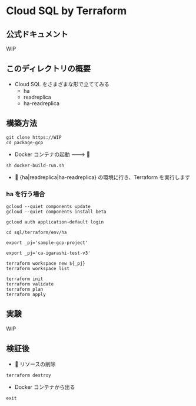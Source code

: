 # Cloud SQL by Terraform

## 公式ドキュメント

WIP

## このディレクトリの概要

+ Cloud SQL をさまざまな形で立ててみる
  + ha
  + readreplica
  + ha-readreplica

## 構築方法

```
git clone https://WIP
cd package-gcp
```

+ Docker コンテナの起動 ---> :whale:

```
sh docker-build-run.sh
```

+ :whale: {ha|readreplica|ha-readreplica} の環境に行き、Terraform を実行します

### ha を行う場合


```
gcloud --quiet components update
gcloud --quiet components install beta
```
```
gcloud auth application-default login
```


```
cd sql/terraform/env/ha
```

```
export _pj='sample-gcp-project'

export _pj='ca-igarashi-test-v3'

terraform workspace new ${_pj}
terraform workspace list

terraform init
terraform validate
terraform plan
terraform apply
```

## 実験

WIP

## 検証後

+ :whale: リソースの削除

```
terraform destroy
```

+ Docker コンテナから出る

```
exit
```